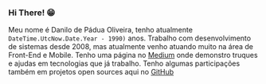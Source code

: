 ### Hi There! 😁

Meu nome é Danilo de Pádua Oliveira, tenho atualmente `DateTime.UtcNow.Date.Year - 1990)` anos. Trabalho com desenvolvimento de sistemas desde 2008, mas atualmente venho atuando muito na área de Front-End e Mobile. Tenho uma página no [Medium](https://medium.com/@danilopadua/) onde demonstro truques e ajudas em tecnologias que já trabalho. Tenho algumas participações também em projetos open sources aqui no [GitHub](https://github.com/danpadua)
